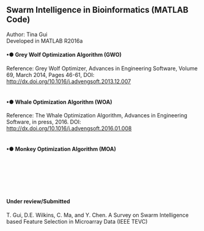 ## Swarm Intelligence in Bioinformatics (MATLAB Code)
Author: Tina Gui <br>
Developed in MATLAB R2016a <br>

#### •● Grey Wolf Optimization Algorithm (GWO)
Reference: Grey Wolf Optimizer, Advances in Engineering Software, Volume 69, March 2014, Pages 46-61, DOI: http://dx.doi.org/10.1016/j.advengsoft.2013.12.007 
<br><br>

#### •● Whale Optimization Algorithm (WOA)
Reference: The Whale Optimization Algorithm, Advances in Engineering Software, in press, 2016. DOI: http://dx.doi.org/10.1016/j.advengsoft.2016.01.008 
<br><br>

#### •● Monkey Optimization Algorithm (MOA)
<br><br>

<br><br>
#### Under review/Submitted
T. Gui, D.E. Wilkins, C. Ma, and Y. Chen. A Survey on Swarm Intelligence based Feature Selection in Microarray Data (IEEE TEVC)
